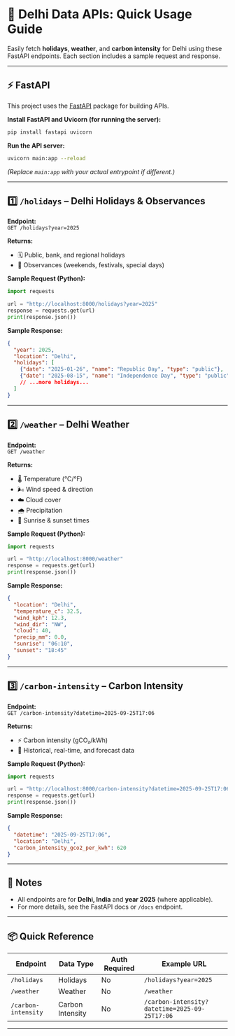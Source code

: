 # 🚀 Delhi Data APIs: Quick Usage Guide

Easily fetch **holidays**, **weather**, and **carbon intensity** for Delhi using these FastAPI endpoints. Each section includes a sample request and response.

---

## ⚡ FastAPI

This project uses the [FastAPI](https://fastapi.tiangolo.com/) package for building APIs.

**Install FastAPI and Uvicorn (for running the server):**
```sh
pip install fastapi uvicorn
```

**Run the API server:**
```sh
uvicorn main:app --reload
```
*(Replace `main:app` with your actual entrypoint if different.)*

---

## 1️⃣ `/holidays` – Delhi Holidays & Observances

**Endpoint:**  
`GET /holidays?year=2025`

**Returns:**  
- 🗓️ Public, bank, and regional holidays  
- 🛑 Observances (weekends, festivals, special days)

**Sample Request (Python):**
```python
import requests

url = "http://localhost:8000/holidays?year=2025"
response = requests.get(url)
print(response.json())
```

**Sample Response:**
```json
{
  "year": 2025,
  "location": "Delhi",
  "holidays": [
    {"date": "2025-01-26", "name": "Republic Day", "type": "public"},
    {"date": "2025-08-15", "name": "Independence Day", "type": "public"}
    // ...more holidays...
  ]
}
```

---

## 2️⃣ `/weather` – Delhi Weather

**Endpoint:**  
`GET /weather`

**Returns:**  
- 🌡️ Temperature (°C/°F)  
- 🌬️ Wind speed & direction  
- ☁️ Cloud cover  
- 🌧️ Precipitation  
- 🌅 Sunrise & sunset times

**Sample Request (Python):**
```python
import requests

url = "http://localhost:8000/weather"
response = requests.get(url)
print(response.json())
```

**Sample Response:**
```json
{
  "location": "Delhi",
  "temperature_c": 32.5,
  "wind_kph": 12.3,
  "wind_dir": "NW",
  "cloud": 40,
  "precip_mm": 0.0,
  "sunrise": "06:10",
  "sunset": "18:45"
}
```

---

## 3️⃣ `/carbon-intensity` – Carbon Intensity

**Endpoint:**  
`GET /carbon-intensity?datetime=2025-09-25T17:06`

**Returns:**  
- ⚡ Carbon intensity (gCO₂/kWh)  
- 🔄 Historical, real-time, and forecast data

**Sample Request (Python):**
```python
import requests

url = "http://localhost:8000/carbon-intensity?datetime=2025-09-25T17:06"
response = requests.get(url)
print(response.json())
```

**Sample Response:**
```json
{
  "datetime": "2025-09-25T17:06",
  "location": "Delhi",
  "carbon_intensity_gco2_per_kwh": 620
}
```

---

## 📝 Notes

- All endpoints are for **Delhi, India** and **year 2025** (where applicable).
- For more details, see the FastAPI docs or `/docs` endpoint.

---

## 📦 Quick Reference

| Endpoint                | Data Type         | Auth Required | Example URL                                  |
|-------------------------|------------------|--------------|----------------------------------------------|
| `/holidays`             | Holidays         | No           | `/holidays?year=2025`                        |
| `/weather`              | Weather          | No           | `/weather`                                   |
| `/carbon-intensity`     | Carbon Intensity | No           | `/carbon-intensity?datetime=2025-09-25T17:06`|

---

